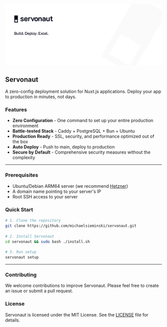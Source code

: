 ![Servonaut Banner](./public/banner.jpg)

## Servonaut

A zero-config deployment solution for Nuxt.js applications. Deploy your app to production in minutes, not days.

### Features

- **Zero Configuration** - One command to set up your entire production environment
- **Battle-tested Stack** - Caddy + PostgreSQL + Bun + Ubuntu
- **Production Ready** - SSL, security, and performance optimized out of the box
- **Auto Deploy** - Push to main, deploy to production
- **Secure by Default** - Comprehensive security measures without the complexity

---

### Prerequisites

- Ubuntu/Debian ARM64 server (we recommend [Hetzner](https://www.hetzner.com/cloud/))
- A domain name pointing to your server's IP
- Root SSH access to your server

### Quick Start

```bash
# 1. Clone the repository
git clone https://github.com/michaelsieminski/servonaut.git

# 2. Install Servonaut
cd servonaut && sudo bash ./install.sh

# 3. Run setup
servonaut setup
```

---

### Contributing

We welcome contributions to improve Servonaut. Please feel free to create an issue or submit a pull request.

### License

Servonaut is licensed under the MIT License. See the [LICENSE](./LICENSE) file for details.
